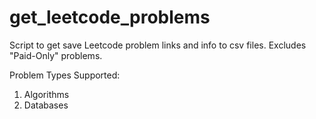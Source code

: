 # get_leetcode_problems
Script to get save Leetcode problem links and info to csv files. Excludes "Paid-Only" problems.

Problem Types Supported:
1. Algorithms
2. Databases

